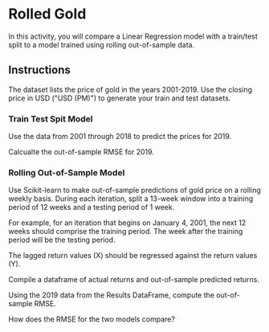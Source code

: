 # Rolled Gold

In this activity, you will compare a Linear Regression model with a train/test split to a model trained using rolling out-of-sample data.

## Instructions

The dataset lists the price of gold in the years 2001-2019. Use the closing price in USD ("USD (PM)") to generate your train and test datasets.

### Train Test Spit Model

Use the data from 2001 through 2018 to predict the prices for 2019. 

Calcualte the out-of-sample RMSE for 2019.

### Rolling Out-of-Sample Model

Use Scikit-learn to make out-of-sample predictions of gold price on a rolling weekly basis. During each iteration, split a 13-week window into a training period of 12 weeks and a testing period of 1 week. 

For example, for an iteration that begins on January 4, 2001, the next 12 weeks should comprise the training period. The week after the training period will be the testing period.

The lagged return values (X) should be regressed against the return values (Y).

Compile a dataframe of actual returns and out-of-sample predicted returns.

Using the 2019 data from the Results DataFrame, compute the out-of-sample RMSE.


How does the RMSE for the two models compare?
